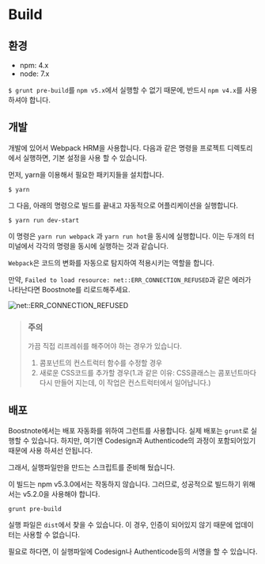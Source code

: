 # Build

## 환경
* npm: 4.x
* node: 7.x

`$ grunt pre-build`를 `npm v5.x`에서 실행할 수 없기 때문에, 반드시 `npm v4.x`를 사용하셔야 합니다.

## 개발

개발에 있어서 Webpack HRM을 사용합니다.
다음과 같은 명령을 프로젝트 디렉토리에서 실행하면, 기본 설정을 사용 할 수 있습니다.

먼저, yarn을 이용해서 필요한 패키지들을 설치합니다.

```
$ yarn
```

그 다음, 아래의 명령으로 빌드를 끝내고 자동적으로 어플리케이션을 실행합니다.

```
$ yarn run dev-start
```

이 명령은 `yarn run webpack` 과 `yarn run hot`을 동시에 실행합니다. 이는 두개의 터미널에서 각각의 명령을 동시에 실행하는 것과 같습니다.

`Webpack`은 코드의 변화를 자동으로 탐지하여 적용시키는 역할을 합니다.

만약, `Failed to load resource: net::ERR_CONNECTION_REFUSED`과 같은 에러가 나타난다면 Boostnote를 리로드해주세요.

![net::ERR_CONNECTION_REFUSED](https://cloud.githubusercontent.com/assets/11307908/24343004/081e66ae-1279-11e7-8d9e-7f478043d835.png)

> ### 주의
> 가끔 직접 리프레쉬를 해주어야 하는 경우가 있습니다.
> 1. 콤포넌트의 컨스트럭터 함수를 수정할 경우
> 2. 새로운 CSS코드를 추가할 경우(1.과 같은 이유: CSS클래스는 콤포넌트마다 다시 만들어 지는데, 이 작업은 컨스트럭터에서 일어납니다.)

## 배포

Boostnote에서는 배포 자동화를 위하여 그런트를 사용합니다.
실제 배포는 `grunt`로 실행할 수 있습니다. 하지만, 여기엔 Codesign과 Authenticode의 과정이 포함되어있기 때문에 사용 하셔선 안됩니다.

그래서, 실행파일만을 만드는 스크립트를 준비해 뒀습니다.

이 빌드는 npm v5.3.0에서는 작동하지 않습니다. 그러므로, 성공적으로 빌드하기 위해서는 v5.2.0을 사용해야 합니다.

```
grunt pre-build
```

실행 파일은 `dist`에서 찾을 수 있습니다. 이 경우, 인증이 되어있지 않기 때문에 업데이터는 사용할 수 없습니다.

필요로 하다면, 이 실행파일에 Codesign나 Authenticode등의 서명을 할 수 있습니다.
